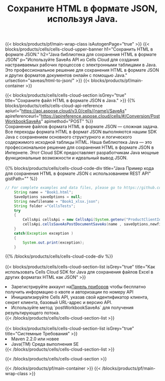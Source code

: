 ﻿---
title: Сохраните HTML в формате JSON, используя Java.
description:  Использование Aspose.Cells Cloud SDK for Java для сохранения файла формата HTML как файла формата JSON.
---
{{< blocks/products/pf/main-wrap-class isAutogenPage="true" >}}
{{< blocks/products/cells/cells-cloud-upper-banner h1="Сохранить HTML в формате JSON." h2="Java библиотека для сохранения HTML в формате JSON" p="Используйте SaveAs API из Cells Cloud для создания настраиваемых рабочих процессов с электронными таблицами в Java. Это профессиональное решение для сохранения HTML в формате JSON и других форматов документов онлайн с помощью Java." urlsection="saveas/html-to-json/" >}}
{{< blocks/products/pf/main-container >}}

{{< blocks/products/cells/cells-cloud-section isGrey="true" title="Сохраните файл HTML в формате JSON в Java." >}}
{{% blocks/products/cells/cells-cloud-api-reference apiurl="https://api.aspose.cloud/v3.0/cells/{name}/SaveAs" apireferenceurl="https://apireference.aspose.cloud/cells/#/Conversion/PostWorkbookSaveAs" apimethod="POST" %}}
<br/>
Сохранение файлов формата HTML в формате JSON — сложная задача. Все переходы формата HTML в формат JSON выполняются нашим SDK Java с сохранением основного структурного и логического содержимого исходной таблицы HTML. Наша библиотека Java — это профессиональное решение для сохранения HTML в формате JSON в Интернете. Этот Cloud SDK предоставляет разработчикам Java мощные функциональные возможности и идеальный вывод JSON.
<br/>
<br/>
{{% blocks/products/cells/cells-cloud-code-div title="Java Пример кода для сохранения HTML в формате JSON с использованием REST API" gistPath="" %}}
  
```java
// For complete examples and data files, please go to https://github.com/aspose-cells-cloud/aspose-cells-cloud-java/
    String name = "Book1.html";
    SaveOptions saveOptions = null;
    String newfilename = "Book1_xlsx.json";
    String folder ="CellsTests";
    try 
    {
        CellsApi cellsApi = new CellsApi(System.getenv("ProductClientId"), System.getenv("ProductClientSecret"));
        cellsApi.cellsSaveAsPostDocumentSaveAs(name , saveOptions,newfilename,false,false,folder,null,null,null,true);                       
    }
    catch(Exception exception )
    {
        System.out.print(exception);
    }
```
  
{{% /blocks/products/cells/cells-cloud-code-div %}}
<br/>
<br/>
{{< blocks/products/cells/cells-cloud-section-list isGrey="true" title="Как использовать Cells Cloud SDK for Java для сохранения файлов Excel в других форматах HTML как JSON" >}}
<li> Зарегистрируйте аккаунт на<a href="https://dashboard.aspose.cloud/">Панель приборов</a> чтобы бесплатно получить информацию о квоте и авторизации по номеру API</li>
<li>Инициализируйте Cells API, указав свой идентификатор клиента, секрет клиента, базовый URL-адрес и версию API.</li>
<li>Используйте метод `postWorkbookSaveAs` для получения результирующего потока.</li>
{{< /blocks/products/cells/cells-cloud-section-list >}}
<br/>
<br/>
{{< blocks/products/cells/cells-cloud-section-list isGrey="true" title="Системные Требования" >}}
<li>Maven 2.2.0 или новее</li>
<li>Java(TM) Среда выполнения SE</li>
{{< /blocks/products/cells/cells-cloud-section-list >}}

{{< /blocks/products/cells/cells-cloud-section >}}

{{< /blocks/products/pf/main-container >}}
{{< /blocks/products/pf/main-wrap-class >}}
